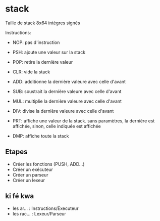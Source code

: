# stack

Taille de stack 8x64 intègres signés

Instructions:

- NOP: pas d'instruction
- PSH: ajoute une valeur sur la stack
- POP: retire la dernière valeur
- CLR: vide la stack

- ADD: additionne la dernière valeure avec celle d'avant
- SUB: soustrait la dernière valeure avec celle d'avant
- MUL: multiplie la dernière valeure avec celle d'avant
- DIV: divise la dernière valeure avec celle d'avant

- PRT: affiche une valeur de la stack. sans paramètres, la dernière est affichée, sinon, celle indiquée est affichée
- DMP: affiche toute la stack

## Etapes

- Créer les fonctions (PUSH, ADD...)
- Créer un exécuteur
- Créer un parseur
- Créer un lexeur

## ki fé kwa

- les ar... : Instructions/Executeur
- les rac... : Lexeur/Parseur
